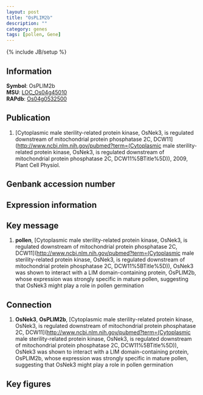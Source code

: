 ```yaml
---
layout: post
title: "OsPLIM2b"
description: ""
category: genes
tags: [pollen, Gene]
---
```

{% include JB/setup %}

## Information
__Symbol__: OsPLIM2b  
__MSU__: [LOC_Os04g45010](http://rice.plantbiology.msu.edu/cgi-bin/ORF_infopage.cgi?orf=LOC_Os04g45010)  
__RAPdb__: [Os04g0532500](http://rapdb.dna.affrc.go.jp/viewer/gbrowse_details/irgsp1?name=Os04g0532500)  

## Publication
1. [Cytoplasmic male sterility-related protein kinase, OsNek3, is regulated downstream of mitochondrial protein phosphatase 2C, DCW11](http://www.ncbi.nlm.nih.gov/pubmed?term=(Cytoplasmic male sterility-related protein kinase, OsNek3, is regulated downstream of mitochondrial protein phosphatase 2C, DCW11%5BTitle%5D)), 2009, Plant Cell Physiol.

## Genbank accession number

## Expression information

## Key message
1. __pollen__, [Cytoplasmic male sterility-related protein kinase, OsNek3, is regulated downstream of mitochondrial protein phosphatase 2C, DCW11](http://www.ncbi.nlm.nih.gov/pubmed?term=(Cytoplasmic male sterility-related protein kinase, OsNek3, is regulated downstream of mitochondrial protein phosphatase 2C, DCW11%5BTitle%5D)),  OsNek3 was shown to interact with a LIM domain-containing protein, OsPLIM2b, whose expression was strongly specific in mature pollen, suggesting that OsNek3 might play a role in pollen germination

## Connection
1. __OsNek3__, __OsPLIM2b__, [Cytoplasmic male sterility-related protein kinase, OsNek3, is regulated downstream of mitochondrial protein phosphatase 2C, DCW11](http://www.ncbi.nlm.nih.gov/pubmed?term=(Cytoplasmic male sterility-related protein kinase, OsNek3, is regulated downstream of mitochondrial protein phosphatase 2C, DCW11%5BTitle%5D)),  OsNek3 was shown to interact with a LIM domain-containing protein, OsPLIM2b, whose expression was strongly specific in mature pollen, suggesting that OsNek3 might play a role in pollen germination

## Key figures


